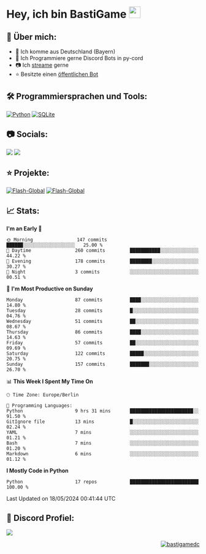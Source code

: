 # Hey, ich bin BastiGame <img src="https://raw.githubusercontent.com/MartinHeinz/MartinHeinz/master/wave.gif" width="30px">

## 📌 Über mich:
- 📍 Ich komme aus Deutschland (Bayern)
- 📝 Ich Programmiere gerne Discord Bots in py-cord
- 📷 Ich [streame](https://twitch.tv/bastigametv) gerne
- ⭐ Besitzte einen [öffentlichen Bot](https://discord.com/api/oauth2/authorize?client_id=1169681232532099112&permissions=430302428277&scope=bot%20applications.commands)

## 🛠️ Programmiersprachen und Tools:
[![Python](https://img.shields.io/badge/python-3670A0?style=for-the-badge&logo=python&logoColor=ffdd54)](https://github.com/Pycord-Development/pycord)
[![SQLite](https://img.shields.io/badge/sqlite-%2307405e.svg?style=for-the-badge&logo=sqlite&logoColor=white)](https://github.com/sqlite/sqlite)


## 📷 Socials:  
[![](https://img.shields.io/badge/Discord-5865F2?logo=discord&logoColor=white&style=for-the-badge)]([https://discord.com/users/203208036053942272](https://discord.gg/Pnw5vEjRZ5))
[![](https://img.shields.io/twitch/status/silbergecko_tv?style=for-the-badge&logo=twitch&logoColor=white&color=purple)](https://twitch.tv/bastigametv)

## ⭐ Projekte:
[![Flash-Global](https://img.shields.io/badge/Flash_Global-00A966?style=for-the-badge&logo=wechat&logoColor=white)](https://discord.com/api/oauth2/authorize?client_id=1169681232532099112&permissions=430302428277&scope=bot%20applications.commands)
[![Flash-Global](https://img.shields.io/badge/FlashBot-00A966?style=for-the-badge&logo=wechat&logoColor=white)](https://discord.com/api/oauth2/authorize?client_id=1111374314340626433&permissions=1497266007286&scope=bot%20applications.commands)

## 📈 Stats:
<!--START_SECTION:waka-->
**I'm an Early 🐤** 

```text
🌞 Morning                147 commits         ██████░░░░░░░░░░░░░░░░░░░   25.00 % 
🌆 Daytime                260 commits         ███████████░░░░░░░░░░░░░░   44.22 % 
🌃 Evening                178 commits         ████████░░░░░░░░░░░░░░░░░   30.27 % 
🌙 Night                  3 commits           ░░░░░░░░░░░░░░░░░░░░░░░░░   00.51 % 
```
📅 **I'm Most Productive on Sunday** 

```text
Monday                   87 commits          ████░░░░░░░░░░░░░░░░░░░░░   14.80 % 
Tuesday                  28 commits          █░░░░░░░░░░░░░░░░░░░░░░░░   04.76 % 
Wednesday                51 commits          ██░░░░░░░░░░░░░░░░░░░░░░░   08.67 % 
Thursday                 86 commits          ████░░░░░░░░░░░░░░░░░░░░░   14.63 % 
Friday                   57 commits          ██░░░░░░░░░░░░░░░░░░░░░░░   09.69 % 
Saturday                 122 commits         █████░░░░░░░░░░░░░░░░░░░░   20.75 % 
Sunday                   157 commits         ███████░░░░░░░░░░░░░░░░░░   26.70 % 
```


📊 **This Week I Spent My Time On** 

```text
🕑︎ Time Zone: Europe/Berlin

💬 Programming Languages: 
Python                   9 hrs 31 mins       ███████████████████████░░   91.50 % 
GitIgnore file           13 mins             █░░░░░░░░░░░░░░░░░░░░░░░░   02.24 % 
YAML                     7 mins              ░░░░░░░░░░░░░░░░░░░░░░░░░   01.21 % 
Bash                     7 mins              ░░░░░░░░░░░░░░░░░░░░░░░░░   01.20 % 
Markdown                 6 mins              ░░░░░░░░░░░░░░░░░░░░░░░░░   01.12 % 
```

**I Mostly Code in Python** 

```text
Python                   17 repos            █████████████████████████   100.00 % 
```




 Last Updated on 18/05/2024 00:41:44 UTC
<!--END_SECTION:waka-->

## 🔎 Discord Profiel:
<a href="https://discord.com/users/1018150165489668227"><img src="https://lanyard.cnrad.dev/api/1018150165489668227"><p/>

<p align="right">
  <img align="center" src="https://komarev.com/ghpvc/?username=bastigamedc&label=Profile%20views&color=0e75b6&style=flat" alt="bastigamedc"/>
</p>
